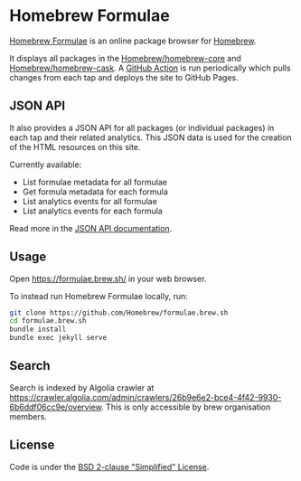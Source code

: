 # Homebrew Formulae

[Homebrew Formulae](https://formulae.brew.sh) is an online package browser for [Homebrew](https://brew.sh).

It displays all packages in the [Homebrew/homebrew-core](https://github.com/Homebrew/homebrew-core) and [Homebrew/homebrew-cask](https://github.com/Homebrew/homebrew-cask). A [GitHub Action](https://github.com/Homebrew/formulae.brew.sh/blob/master/.github/workflows/scheduled.yml) is run periodically which pulls changes from each tap and deploys the site to GitHub Pages.

## JSON API
It also provides a JSON API for all packages (or individual packages) in each tap and their related analytics. This JSON data is used for the creation of the HTML resources on this site.

Currently available:

- List formulae metadata for all formulae
- Get formula metadata for each formula
- List analytics events for all formulae
- List analytics events for each formula

Read more in the [JSON API documentation](https://formulae.brew.sh/docs/api/).

## Usage
Open <https://formulae.brew.sh/> in your web browser.

To instead run Homebrew Formulae locally, run:
```bash
git clone https://github.com/Homebrew/formulae.brew.sh
cd formulae.brew.sh
bundle install
bundle exec jekyll serve
```

## Search
Search is indexed by Algolia crawler at https://crawler.algolia.com/admin/crawlers/26b9e6e2-bce4-4f42-9930-6b6ddf06cc9e/overview.
This is only accessible by brew organisation members.

## License
Code is under the [BSD 2-clause "Simplified" License](LICENSE.txt).
